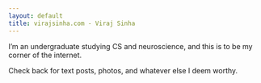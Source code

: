 ```yaml
---
layout: default
title: virajsinha.com - Viraj Sinha
---
```


I’m an undergraduate studying CS and neuroscience, and this is to be my corner of the internet. 

Check back for text posts, photos, and whatever else I deem worthy.